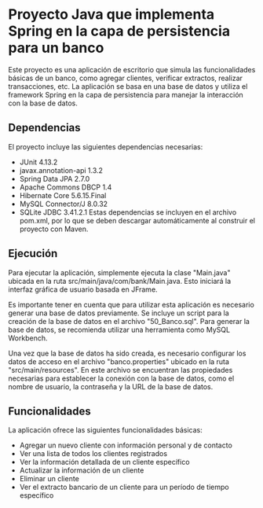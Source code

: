 # Proyecto Java que implementa Spring en la capa de persistencia para un banco
Este proyecto es una aplicación de escritorio que simula las funcionalidades básicas de un banco, como agregar clientes, verificar extractos, realizar transacciones, etc. La aplicación se basa en una base de datos y utiliza el framework Spring en la capa de persistencia para manejar la interacción con la base de datos.

## Dependencias
El proyecto incluye las siguientes dependencias necesarias:

- JUnit 4.13.2
- javax.annotation-api 1.3.2
- Spring Data JPA 2.7.0
- Apache Commons DBCP 1.4
- Hibernate Core 5.6.15.Final
- MySQL Connector/J 8.0.32
- SQLite JDBC 3.41.2.1
Estas dependencias se incluyen en el archivo pom.xml, por lo que se deben descargar automáticamente al construir el proyecto con Maven.

## Ejecución
Para ejecutar la aplicación, simplemente ejecuta la clase "Main.java" ubicada en la ruta src/main/java/com/bank/Main.java. Esto iniciará la interfaz gráfica de usuario basada en JFrame.

Es importante tener en cuenta que para utilizar esta aplicación es necesario generar una base de datos previamente. Se incluye un script para la creación de la base de datos en el archivo "50_Banco.sql". Para generar la base de datos, se recomienda utilizar una herramienta como MySQL Workbench.

Una vez que la base de datos ha sido creada, es necesario configurar los datos de acceso en el archivo "banco.properties" ubicado en la ruta "src/main/resources". En este archivo se encuentran las propiedades necesarias para establecer la conexión con la base de datos, como el nombre de usuario, la contraseña y la URL de la base de datos.

## Funcionalidades
La aplicación ofrece las siguientes funcionalidades básicas:

- Agregar un nuevo cliente con información personal y de contacto
- Ver una lista de todos los clientes registrados
- Ver la información detallada de un cliente específico
- Actualizar la información de un cliente
- Eliminar un cliente
- Ver el extracto bancario de un cliente para un período de tiempo específico
